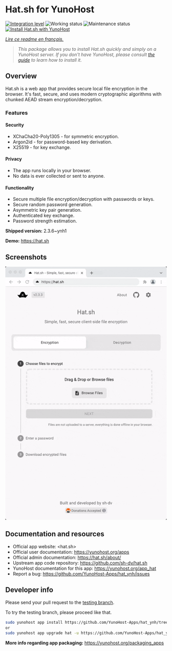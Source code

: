 <!--
N.B.: This README was automatically generated by https://github.com/YunoHost/apps/tree/master/tools/README-generator
It shall NOT be edited by hand.
-->

# Hat.sh for YunoHost

[![Integration level](https://dash.yunohost.org/integration/hat.svg)](https://dash.yunohost.org/appci/app/hat) ![Working status](https://ci-apps.yunohost.org/ci/badges/hat.status.svg) ![Maintenance status](https://ci-apps.yunohost.org/ci/badges/hat.maintain.svg)  
[![Install Hat.sh with YunoHost](https://install-app.yunohost.org/install-with-yunohost.svg)](https://install-app.yunohost.org/?app=hat)

*[Lire ce readme en français.](./README_fr.md)*

> *This package allows you to install Hat.sh quickly and simply on a YunoHost server.
If you don't have YunoHost, please consult [the guide](https://yunohost.org/#/install) to learn how to install it.*

## Overview

Hat.sh is a web app that provides secure local file encryption in the browser. It's fast, secure, and uses modern cryptographic algorithms with chunked AEAD stream encryption/decryption.

### Features

#### Security

- XChaCha20-Poly1305 - for symmetric encryption.
- Argon2id - for password-based key derivation.
- X25519 - for key exchange.

#### Privacy

- The app runs locally in your browser.
- No data is ever collected or sent to anyone.​

#### Functionality

- Secure multiple file encryption/decryption with passwords or keys.
- Secure random password generation.
- Asymmetric key pair generation.
- Authenticated key exchange.
- Password strength estimation.


**Shipped version:** 2.3.6~ynh1


**Demo:** https://hat.sh

## Screenshots

![Screenshot of Hat.sh](./doc/screenshots/screenshot.gif)

## Documentation and resources

* Official app website: <hat.sh>
* Official user documentation: <https://yunohost.org/apps>
* Official admin documentation: <https://hat.sh/about/>
* Upstream app code repository: <https://github.com/sh-dv/hat.sh>
* YunoHost documentation for this app: <https://yunohost.org/app_hat>
* Report a bug: <https://github.com/YunoHost-Apps/hat_ynh/issues>

## Developer info

Please send your pull request to the [testing branch](https://github.com/YunoHost-Apps/hat_ynh/tree/testing).

To try the testing branch, please proceed like that.

``` bash
sudo yunohost app install https://github.com/YunoHost-Apps/hat_ynh/tree/testing --debug
or
sudo yunohost app upgrade hat -u https://github.com/YunoHost-Apps/hat_ynh/tree/testing --debug
```

**More info regarding app packaging:** <https://yunohost.org/packaging_apps>
